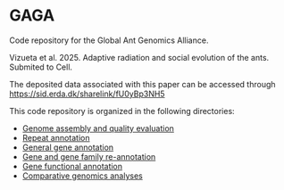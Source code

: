 # GAGA

Code repository for the Global Ant Genomics Alliance.


Vizueta et al. 2025. Adaptive radiation and social evolution of the ants. Submited to Cell. 


The deposited data associated with this paper can be accessed through https://sid.erda.dk/sharelink/fU0yBp3NH5

This code repository is organized in the following directories:

- [Genome assembly and quality evaluation](01_Genome_assembly)
- [Repeat annotation](02_Repeat_annotation)
- [General gene annotation](03_Gene_annotation)
- [Gene and gene family re-annotation](04_Gene_re-annotation)
- [Gene functional annotation](05_Functional_annotation)
- [Comparative genomics analyses](06_Analyses)

